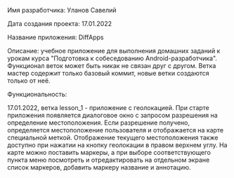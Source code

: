 Имя разработчика: Уланов Савелий

Дата создания проекта: 17.01.2022

Название приложения: DiffApps

Описание: учебное приложение для выполнения домашних заданий к урокам курса "Подготовка к собеседованию Android-разработчика". Функционал веток может быть никак не связан друг с другом. Ветка мастер содержит только базовый коммит, новые ветки создаются только от неё.

Функциональность:

17.01.2022, ветка lesson_1 - приложение с геолокацией.
При старте приложения появляется диалоговое окно с запросом разрешения на определение местоположения. Если разрешение получено, определяется местоположение пользователя и отображается на карте специальной меткой.
Отображение текущего местоположения также доступно при нажатии на кнопку геолокации в правом верхнем углу.
На карте можно поставить маркеры, а при выборе соответствующего пункта меню посмотреть и отредактировать на отдельном экране список маркеров, добавить  маркеру название и аннотацию. 